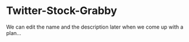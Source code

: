 # Twitter-Stock-Grabby
We can edit the name and the description later when we come up with a plan...
